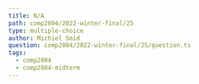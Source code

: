 ```yaml
---
title: N/A
path: comp2804/2022-winter-final/25
type: multiple-choice
author: Michiel Smid
question: comp2804/2022-winter-final/25/question.ts
tags:
  - comp2804
  - comp2804-midterm
---
```

